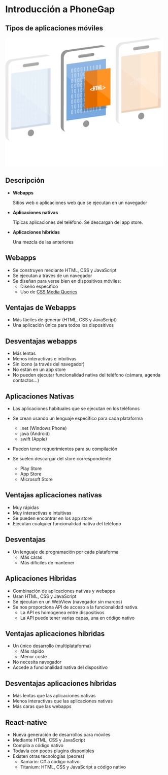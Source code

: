 # Introducción a PhoneGap



## Tipos de aplicaciones móviles

![](/assets/3apps-highlight.png)


## Descripción

- **Webapps** 
    
    Sitios web o aplicaciones web que se ejecutan en un navegador
    
- **Aplicaciones nativas**

    Típicas aplicaciones del teléfono. Se descargan del app store.   
    
- **Aplicaciones híbridas**

    Una mezcla de las anteriores


## Webapps

* Se construyen mediante HTML, CSS y JavaScript
* Se ejecutan a través de un navegador
* Se diseñan para verse bien en dispositivos móviles:
    - Diseño específico
    - Uso de [CSS Media Queries](https://developer.mozilla.org/es/docs/CSS/Media_queries)


## Ventajas de Webapps
* Más fáciles de generar (HTML, CSS y JavaScript)
* Una aplicación única para todos los dispositivos

     
## Desventajas webapps
* Más lentas
* Menos interactivas e intuitivas
* Sin icono (a través del navegador)
* No están en un app store 
* No pueden ejecutar funcionalidad nativa del teléfono (cámara, agenda contactos...)


## Aplicaciones Nativas

* Las aplicaciones habituales que se ejecutan en los teléfonos
* Se crean usando un lenguaje específico para cada plataforma
    * .net (Windows Phone)
    * java (Android)
    * swift (Apple)
    
* Pueden tener requerimientos para su compilación

* Se suelen descargar del store correspondiente
    * Play Store
    * App Store
    * Microsoft Store


## Ventajas aplicaciones nativas
* Muy rápidas
* Muy interactivas e intuitivas
* Se pueden encontrar en los app store
* Ejecutan cualquier funcionalidad nativa del teléfono


## Desventajas
* Un lenguaje de programación por cada plataforma
    * Más caras
    * Más dificiles de mantener


## Aplicaciones Híbridas
* Combinación de aplicaciones nativas y webapps
* Usan HTML, CSS y JavaScript
* Se ejecutan en un WebView (navegador sin marcos)
* Se nos proporciona API de acceso a la funcionalidad nativa.
    * La API es homogenea entre dispositivos
    * La API puede tener varias capas, una en código nativo


## Ventajas aplicaciones híbridas
* Un único desarrollo (multiplataforma)
    - Más rápido
    - Menor coste
* No necesita navegador
* Accede a funcionalidad nativa del dispositivo


## Desventajas aplicaciones híbridas
* Más lentas que las aplicaciones nativas
* Menos interactivas que las aplicaciones nativas
* Más caras que las webapps


## React-native
- Nueva generación de desarrollos para móviles
- Mediante HTML, CSS y JavaScript
- Compila a código nativo
- Todavía con pocos plugins disponibles
- Existen otras tecnologías (peores)
    - Xamarin: C# a código nativo
    - Titanium: HTML, CSS y JavaScript a código nativo

